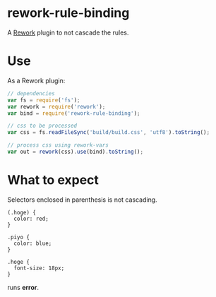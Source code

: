 # rework-rule-binding

A [Rework](https://github.com/reworkcss/rework) plugin to not cascade the rules.

# Use
As a Rework plugin:

```javascript
// dependencies
var fs = require('fs');
var rework = require('rework');
var bind = require('rework-rule-binding');

// css to be processed
var css = fs.readFileSync('build/build.css', 'utf8').toString();

// process css using rework-vars
var out = rework(css).use(bind).toString();
```

# What to expect
Selectors enclosed in parenthesis is not cascading.

```
(.hoge) {
  color: red;
}

.piyo {
  color: blue;
}

.hoge {
  font-size: 18px;
}
```
runs **error**.